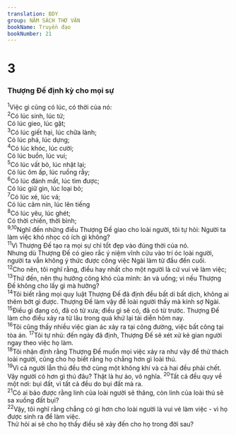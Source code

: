 ```yaml
---
translation: BDY
group: NĂM SÁCH THƠ VĂN
bookName: Truyền đạo 
bookNumber: 21
---
```


<div class="title"><h1>3</h1><h3>Thượng Đế định kỳ cho mọi sự</h3></div>
<span class="verse tr_3_1"><sup>1</sup>Việc gì cũng có lúc, có thời của nó:<br/></span>
<span class="verse tr_3_2"><sup>2</sup>Có lúc sinh, lúc tử;<br/>Có lúc gieo, lúc gặt;<br/></span>
<span class="verse tr_3_3"><sup>3</sup>Có lúc giết hại, lúc chữa lành;<br/>Có lúc phá, lúc dựng;<br/></span>
<span class="verse tr_3_4"><sup>4</sup>Có lúc khóc, lúc cười;<br/>Có lúc buồn, lúc vui;<br/></span>
<span class="verse tr_3_5"><sup>5</sup>Có lúc vất bỏ, lúc nhặt lại;<br/>Có lúc ôm ấp, lúc ruồng rẫy;<br/></span>
<span class="verse tr_3_6"><sup>6</sup>Có lúc đánh mất, lúc tìm được;<br/>Có lúc giữ gìn, lúc loại bỏ;<br/></span>
<span class="verse tr_3_7"><sup>7</sup>Có lúc xé, lúc vá;<br/>Có lúc câm nín, lúc lên tiếng<br/></span>
<span class="verse tr_3_8"><sup>8</sup>Có lúc yêu, lúc ghét;<br/>Có thời chiến, thời bình;<br/></span>
<span class="verse tr_3_9 tr_3_10"><sup>9,10</sup>Nghĩ đến những điều Thượng Đế giao cho loài người, tôi tự hỏi: Người ta làm việc khó nhọc có ích gì không?<br/></span>
<span class="verse tr_3_11"><sup>11</sup>Vì Thượng Đế tạo ra mọi sự chỉ tốt đẹp vào đúng thời của nó.<br/>Nhưng dù Thượng Đế có gieo rắc ý niệm vĩnh cửu vào trí óc loài người, người ta vẫn không ý thức được công việc Ngài làm từ đầu đến cuối.<br/></span>
<span class="verse tr_3_12"><sup>12</sup>Cho nên, tôi nghĩ rằng, điều hay nhất cho một người là cứ vui vẻ làm việc;<br/></span>
<span class="verse tr_3_13"><sup>13</sup>Thứ đến, nên thụ hưởng công khó của mình: ăn và uống; vì nếu Thượng Đế không cho lấy gì mà hưởng?<br/></span>
<span class="verse tr_3_14"><sup>14</sup>Tôi biết rằng mọi quy luật Thượng Đế đã định đều bất di bất dịch, không ai thêm bớt gì được. Thượng Đế làm vậy để loài người thấy mà kính sợ Ngài.<br/></span>
<span class="verse tr_3_15"><sup>15</sup>Điều gì đang có, đã có từ xưa; điều gì sẽ có, đã có từ trước. Thượng Đế làm cho điều xảy ra từ lâu trong quá khứ lại tái diễn hôm nay.<br/></span>
<span class="verse tr_3_16"><sup>16</sup>Tôi cũng thấy nhiều việc gian ác xảy ra tại công đường, việc bất công tại tòa án. </span>
<span class="verse tr_3_17"><sup>17</sup>Tôi tự nhủ: đến ngày đã định, Thượng Đế sẽ xét xử kẻ gian người ngay theo việc họ làm.<br/></span>
<span class="verse tr_3_18"><sup>18</sup>Tôi nhận định rằng Thượng Đế muốn mọi việc xảy ra như vậy để thử thách loài người, cũng cho họ biết rằng họ chẳng hơn gì loài thú.<br/></span>
<span class="verse tr_3_19"><sup>19</sup>Vì cả người lẫn thú đều thở cùng một không khí và cả hai đều phải chết. Vậy người có hơn gì thú đâu? Thật là hư ảo, vô nghĩa. </span>
<span class="verse tr_3_20"><sup>20</sup>Tất cả đều quy về một nơi: bụi đất, vì tất cả đều do bụi đất mà ra.<br/></span>
<span class="verse tr_3_21"><sup>21</sup>Có ai bảo được rằng linh của loài người sẽ thăng, còn linh của loài thú sẽ sa xuống đất bụi?<br/></span>
<span class="verse tr_3_22"><sup>22</sup>Vậy, tôi nghĩ rằng chẳng có gì hơn cho loài người là vui vẻ làm việc - vì họ được sinh ra để làm việc.<br/>Thử hỏi ai sẽ cho họ thấy điều sẽ xảy đến cho họ trong đời sau?</span>
